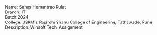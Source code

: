 Name: Sahas Hemantrao Kulat<br>
Branch: IT<br>
Batch:2024<br>
College: JSPM's Rajarshi Shahu College of Engineering, Tathawade, Pune <br>
Description: Winsoft Tech. Assignment
